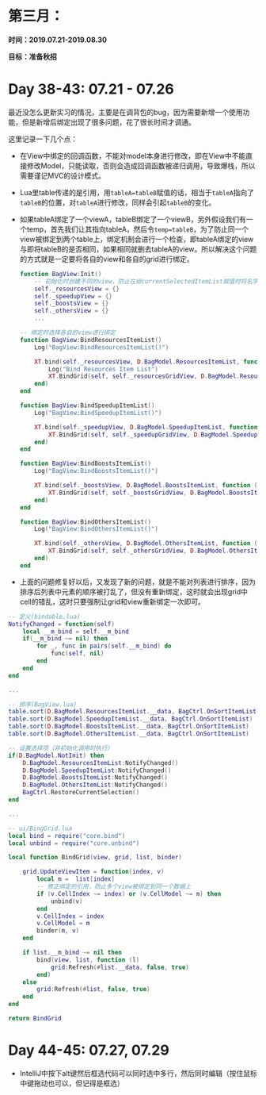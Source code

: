 # 第三月：

**时间：2019.07.21-2019.08.30**

**目标：准备秋招**

# Day 38-43: 07.21 - 07.26

最近没怎么更新实习的情况，主要是在调背包的bug，因为需要新增一个使用功能，但是新增后绑定出现了很多问题，花了很长时间才调通。

这里记录一下几个点：
- 在View中绑定的回调函数，不能对model本身进行修改，即在View中不能直接修改Model，只能读取，否则会造成回调函数被递归调用，导致爆栈，所以需要谨记MVC的设计模式。
- Lua里table传递的是引用，用`tableA=tableB`赋值的话，相当于`tableA`指向了`tableB`的位置，对`tableA`进行修改，同样会引起`tableB`的变化。
- 如果tableA绑定了一个viewA，tableB绑定了一个viewB，另外假设我们有一个temp，首先我们让其指向tableA，然后令`temp=tableB`，为了防止同一个view被绑定到两个table上，绑定机制会进行一个检查，即tableA绑定的view与即将tableB的是否相同，如果相同就删去tableA的view。所以解决这个问题的方式就是一定要将各自的view和各自的grid进行绑定。
    ```Lua
    function BagView:Init()
        -- 初始化时创建不同的view，防止在给currentSelectedItemList赋值时将名字相同的view删掉
        self._resourcesView = {}
        self._speedupView = {}
        self._boostsView = {}
        self._othersView = {}
        ...

    -- 绑定时选择各自的view进行绑定
    function BagView:BindResourcesItemList()
        Log("BagView:BindResourcesItemList()")

        XT.bind(self._resourcesView, D.BagModel.ResourcesItemList, function (m, v)
            Log("Bind Resources Item List")
            XT.BindGrid(self, self._resourcesGridView, D.BagModel.ResourcesItemList, VT.BagItemView.Bind)
        end)
    end

    function BagView:BindSpeedupItemList()
        Log("BagView:BindSpeedupItemList()")

        XT.bind(self._speedupView, D.BagModel.SpeedupItemList, function (m, v)
            XT.BindGrid(self, self._speedupGridView, D.BagModel.SpeedupItemList, VT.BagItemView.Bind)
        end)
    end

    function BagView:BindBoostsItemList()
        Log("BagView:BindBoostsItemList()")

        XT.bind(self._boostsView, D.BagModel.BoostsItemList, function (m, v)
            XT.BindGrid(self, self._boostsGridView, D.BagModel.BoostsItemList, VT.BagItemView.Bind)
        end)
    end

    function BagView:BindOthersItemList()
        Log("BagView:BindOthersItemList()")

        XT.bind(self._othersView, D.BagModel.OthersItemList, function (m, v)
            XT.BindGrid(self, self._othersGridView, D.BagModel.OthersItemList, VT.BagItemView.Bind)
        end)
    end
    ```

- 上面的问题修复好以后，又发现了新的问题，就是不能对列表进行排序，因为排序后列表中元素的顺序被打乱了，但没有重新绑定，这时就会出现grid中cell的错乱，这时只要强制让grid和view重新绑定一次即可。
```lua
-- 定义(bindable.lua)
NotifyChanged = function(self)
    local __m_bind = self.__m_bind
    if(__m_bind ~= nil) then
        for _, func in pairs(self.__m_bind) do
            func(self, nil)
        end
    end
end

...

-- 排序(BagView.lua)
table.sort(D.BagModel.ResourcesItemList.__data, BagCtrl.OnSortItemList)
table.sort(D.BagModel.SpeedupItemList.__data, BagCtrl.OnSortItemList)
table.sort(D.BagModel.BoostsItemList.__data, BagCtrl.OnSortItemList)
table.sort(D.BagModel.OthersItemList.__data, BagCtrl.OnSortItemList)

-- 设置选择项（非初始化调用时执行）
if(D.BagModel.NotInit) then
    D.BagModel.ResourcesItemList:NotifyChanged()
    D.BagModel.SpeedupItemList:NotifyChanged()
    D.BagModel.BoostsItemList:NotifyChanged()
    D.BagModel.OthersItemList:NotifyChanged()
    BagCtrl.RestoreCurrentSelection()
end

...

-- ui/BingGrid.lua
local bind = require("core.bind")
local unbind = require("core.unbind")

local function BindGrid(view, grid, list, binder)

    grid.UpdateViewItem = function(index, v)
        local m =  list[index]
        -- 修正绑定的引用，防止多个view被绑定到同一个数据上
        if (v.CellIndex ~= index) or (v.CellModel ~= m) then
            unbind(v)
        end
        v.CellIndex = index
        v.CellModel = m
        binder(m, v)
    end

    if list.__m_bind ~= nil then
        bind(view, list, function (l)
            grid:Refresh(#list.__data, false, true)
        end)
    else
        grid:Refresh(#list, false, true)
    end
end

return BindGrid
```

# Day 44-45: 07.27, 07.29
- IntelliJ中按下alt键然后框选代码可以同时选中多行，然后同时编辑（按住鼠标中键拖动也可以，但记得是框选）
